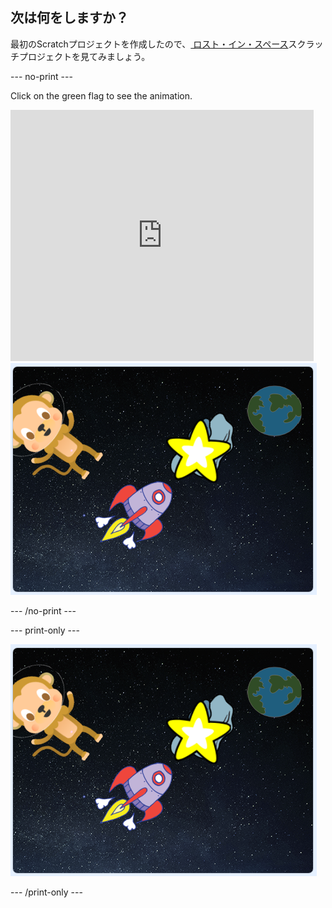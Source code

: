 ## 次は何をしますか？

最初のScratchプロジェクトを作成したので、[ ロスト・イン・スペース](https://projects.raspberrypi.org/en/projects/lost-in-space?utm_source=pathway&utm_medium=whatnext&utm_campaign=projects)スクラッチプロジェクトを見てみましょう。

\--- no-print \---

Click on the green flag to see the animation.

<div class="scratch-preview">
  <iframe allowtransparency="true" width="485" height="402" src="https://scratch.mit.edu/projects/embed/276873231/?autostart=false" frameborder="0" scrolling="no"></iframe>
  <img src="images/space-final.png">
</div>

\--- /no-print \---

\--- print-only \---

![Complete project](images/space-final.png)

\--- /print-only \---